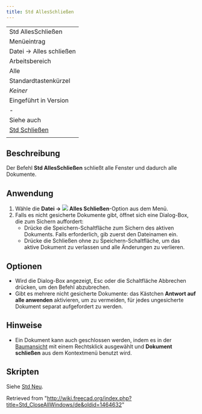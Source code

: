 ```yaml
---
title: Std AllesSchließen
---
```


|                                                                       |
| --------------------------------------------------------------------- |
| Std AllesSchließen                                                    |
| Menüeintrag                                                           |
| Datei → Alles schließen                                               |
| Arbeitsbereich                                                        |
| Alle                                                                  |
| Standardtastenkürzel                                                  |
| _Keiner_                                                              |
| Eingeführt in Version                                                 |
| -                                                                     |
| Siehe auch                                                            |
| [Std Schließen](/Std_CloseActiveWindow/de "Std CloseActiveWindow/de") |
|                                                                       |

## Beschreibung

Der Befehl **Std AllesSchließen** schließt alle Fenster und dadurch alle Dokumente.

## Anwendung

1. Wähle die **Datei → ![](/images/Std_CloseAllWindows.svg) Alles Schließen**-Option aus dem Menü.
2. Falls es nicht gesicherte Dokumente gibt, öffnet sich eine Dialog-Box, die zum Sichern auffordert:
   - Drücke die Speichern-Schaltfläche zum Sichern des aktiven Dokuments. Falls erforderlich, gib zuerst den Dateinamen ein.
   - Drücke die Schließen ohne zu Speichern-Schaltfläche, um das aktive Dokument zu verlassen und alle Änderungen zu verlieren.

## Optionen

- Wird die Dialog-Box angezeigt, Esc oder die Schaltfläche Abbrechen drücken, um den Befehl abzubrechen.
- Gibt es mehrere nicht gesicherte Dokumente: das Kästchen **Antwort auf alle anwenden** aktivieren, um zu vermeiden, für jedes ungesicherte Dokument separat aufgefordert zu werden.

## Hinweise

- Ein Dokument kann auch geschlossen werden, indem es in der [Baumansicht](/Tree_view/de "Tree view/de") mit einem Rechtsklick ausgewählt und **Dokument schließen** aus dem Kontextmenü benutzt wird.

## Skripten

Siehe [Std Neu](/Std_New/de#Scripting "Std New/de").

Retrieved from "<http://wiki.freecad.org/index.php?title=Std_CloseAllWindows/de&oldid=1464632>"
